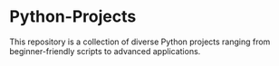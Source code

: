# Python-Projects
This repository is a collection of diverse Python projects ranging from beginner-friendly scripts to advanced applications.
